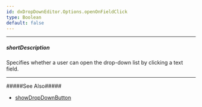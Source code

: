 ```yaml
---
id: dxDropDownEditor.Options.openOnFieldClick
type: Boolean
default: false
---
```

---
##### shortDescription
Specifies whether a user can open the drop-down list by clicking a text field.

---
#####See Also#####
- [showDropDownButton](/api-reference/10%20UI%20Components/dxDropDownEditor/1%20Configuration/showDropDownButton.md '{basewidgetpath}/Configuration/#showDropDownButton')